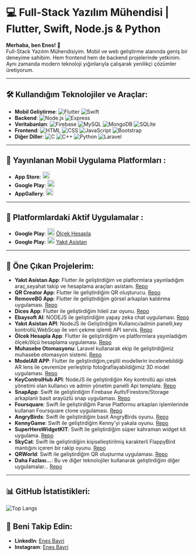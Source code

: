 # 💻 Full-Stack Yazılım Mühendisi | Flutter, Swift, Node.js & Python

**Merhaba, ben Enes!** 👋  
Full-Stack Yazılım Mühendisiyim. Mobil ve web geliştirme alanında geniş bir deneyime sahibim. Hem frontend hem de backend projelerinde yetkinim. Aynı zamanda modern teknoloji yığınlarıyla çalışarak yenilikçi çözümler üretiyorum.

---

## 🛠️ Kullandığım Teknolojiler ve Araçlar:
- **Mobil Geliştirme**: ![Flutter](https://img.shields.io/badge/-Flutter-blue?style=flat&logo=flutter)   ![Swift](https://img.shields.io/badge/Swift-F05138?logo=Swift&logoColor=white)  
- **Backend**: ![Node.js](https://img.shields.io/badge/-Node.js-green?style=flat&logo=node.js) ![Express](https://img.shields.io/badge/-Express-black?style=flat&logo=express)
- **Veritabanları**: ![Firebase](https://img.shields.io/badge/-Firebase-yellow?style=flat&logo=firebase) ![MySQL](https://img.shields.io/badge/-MySQL-blue?style=flat&logo=mysql) ![MongoDB](https://img.shields.io/badge/-MongoDB-green?style=flat&logo=mongodb) ![SQLite](https://img.shields.io/badge/-SQLite-blue?style=flat&logo=sqlite)
- **Frontend**: ![HTML](https://img.shields.io/badge/-HTML-orange?style=flat&logo=html5) ![CSS](https://img.shields.io/badge/-CSS-blue?style=flat&logo=css3) ![JavaScript](https://img.shields.io/badge/-JavaScript-yellow?style=flat&logo=javascript) ![Bootstrap](https://img.shields.io/badge/-Bootstrap-purple?style=flat&logo=bootstrap)
- **Diğer Diller**: ![C](https://img.shields.io/badge/-C-blue?style=flat&logo=c) ![C++](https://img.shields.io/badge/-C++-blue?style=flat&logo=c%2B%2B) ![Python](https://img.shields.io/badge/-Python-yellow?style=flat&logo=python) ![Laravel](https://img.shields.io/badge/-Laravel-red?style=flat&logo=laravel)

---

## 📱 Yayınlanan Mobil Uygulama Platformları :
- **App Store**: <img src="https://logos-world.net/wp-content/uploads/2021/02/App-Store-Logo.png" alt="App Store" width="20"/>
- **Google Play**: <img src="https://static.vecteezy.com/system/resources/previews/017/395/379/original/google-play-store-mobile-apps-logo-free-png.png" alt="Google Play" width="20"/>
- **AppGallery**: <img src="https://upload.wikimedia.org/wikipedia/commons/thumb/f/f6/Huawei_AppGallery.svg/36px-Huawei_AppGallery.svg.png" alt="AppGallery" width="20"/>


---

## 📱 Platformlardaki Aktif Uygulamalar :
- **Google Play**: <img src="https://static.vecteezy.com/system/resources/previews/017/395/379/original/google-play-store-mobile-apps-logo-free-png.png" alt="Google Play" width="20"/>  [ Ölçek Hesapla ](https://play.google.com/store/apps/details?id=com.ebaysoft.olcek_hesapla)
- **Google Play**: <img src="https://static.vecteezy.com/system/resources/previews/017/395/379/original/google-play-store-mobile-apps-logo-free-png.png" alt="Google Play" width="20"/>  [ Yakıt Asistan ](https://play.google.com/store/apps/details?id=ebaysoft.yakit_asistan)



---
## 🌟 Öne Çıkan Projelerim:
- **Yakıt Asistan App**: Flutter ile geliştirdiğim ve platformlara yayınladığım araç,seyahat takip ve hesaplama araçları asistanı. [Repo](https://github.com/enesbayri/yakit-asistan-APP)
- **QR Creator App**: Flutter ile geliştirdiğim QR oluşturucu. [Repo](https://github.com/enesbayri/QR_CREATOR-APP)
- **RemoveBG App**: Flutter ile geliştirdiğim görsel arkaplan kaldırma uygulaması. [Repo](https://github.com/enesbayri/RemoveBG_app)
- **Dices App**: Flutter ile geliştirdiğim hileli zar oyunu. [Repo](https://github.com/enesbayri/Dices-APP)
- **Ebaysoft AI**: NODEJS ile geliştirdiğim yapay zeka chat uygulaması. [Repo](https://github.com/enesbayri/EBAYSOFT-AI)
- **Yakıt Asistan API**: NodeJS ile Geliştirdiğim Kullanıcı/admin panelli,key kontrollü,WebScap ile veri çekme işlemli API servis. [Repo](https://github.com/enesbayri/YakitAsisstant-API)
- **Ölcek Hesapla App**: Flutter ile geliştirdiğim ve platformlara yayınladığım ölçek/ölçü hesaplama uygulaması. [Repo](https://github.com/enesbayri/olcek-hesapla-APP)
- **Muhasebe Otomasyonu**: Laravel kullanarak ekip ile geliştirdiğimiz muhasebe otomasyon sistemi. [Repo](https://github.com/mertozanlislas/emo-laravel9)
- **ModelAR APP**: Flutter ile geliştirdiğim,çeşitli modellerin incelenebildiği AR lens ile çevremize yerleştirip fotoğraflayabildiğimiz 3D model uygulaması. [Repo](https://github.com/enesbayri/ModelAR-APP)
- **KeyControlHub API**: NodeJS ile geliştirdiğim Key kontrollü api istek yönetimi olan kullanıcı ve admin yönetim panelli Api template. [Repo](https://github.com/enesbayri/KeyControlHub_NodeJS)
- **SnapApp**: Swift ile geliştirdiğim Firebase Auth/Firestore/Storage arkaplanlı basit arayüzlü snap uygulaması. [Repo](https://github.com/enesbayri/SnapApp-Firebase-Swift)
- **Foursquare**: Swift ile geliştirdiğim Parse Platformu arkaplan işlemlerinde kullanan Foursquare clone uygulaması. [Repo](https://github.com/enesbayri/Foursquare-PARSE-Swift)
- **AngryBirds**: Swift ile geliştirdiğim basit AngryBirds oyunu. [Repo](https://github.com/enesbayri/angrybirds-swift)
- **KennyGame**: Swift ile geliştirdiğim Kenny'yi yakala oyunu. [Repo](https://github.com/enesbayri/KennyGame-Swift)
- **SuperHeroWidgetKIT**: Swift ile geliştirdiğim süper kahraman widget kit uygulama. [Repo](https://github.com/enesbayri/SuperHeroWidgetKit-Swift)
- **SkyCat**: Swift ile geliştirdiğim kişiselleştirilmiş karakterli FlappyBird mantığını içeren bir rakip oyunu. [Repo](https://github.com/enesbayri/FlappyBird-Swift)
- **QRWorld**: Swift ile geliştirdiğim QR oluşturma uygulaması. [Repo](https://github.com/enesbayri/QRCreator-Swift)
- **Daha Fazlası...**: Bu ve diğer teknolojiler kullanarak geliştirdiğim diğer uygulamalar... [Repo](https://github.com/enesbayri?tab=repositories)
---

## 📊 GitHub İstatistikleri:
![Top Langs](https://github-readme-stats.vercel.app/api/top-langs/?username=enesbayri&layout=compact&theme=radical)

## 🤝 Beni Takip Edin:
- **LinkedIn**: [Enes Bayri](https://www.linkedin.com/in/enes-bayri-8121282a3/)
- **Instagram**: [Enes Bayri](https://www.instagram.com/eness_bayrii/)

